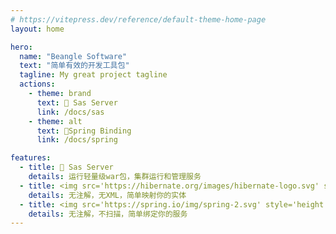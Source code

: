 ```yaml
---
# https://vitepress.dev/reference/default-theme-home-page
layout: home

hero:
  name: "Beangle Software"
  text: "简单有效的开发工具包"
  tagline: My great project tagline
  actions:
    - theme: brand
      text: 🛫 Sas Server
      link: /docs/sas
    - theme: alt
      text: 🫘Spring Binding
      link: /docs/spring

features:
  - title: 🛫 Sas Server
    details: 运行轻量级war包，集群运行和管理服务
  - title: <img src='https://hibernate.org/images/hibernate-logo.svg' style='height:30px'/> Hibernate映射简化
    details: 无注解，无XML，简单映射你的实体
  - title: <img src='https://spring.io/img/spring-2.svg' style='height:30px;'/>Spring 绑定简化
    details: 无注解，不扫描，简单绑定你的服务
---
```


